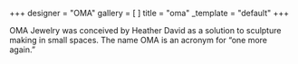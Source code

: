 +++
designer = "OMA"
gallery = [ ]
title = "oma"
_template = "default"
+++

OMA Jewelry was conceived by Heather David as a solution to sculpture making in small spaces. The name OMA is an acronym for “one more again.”

